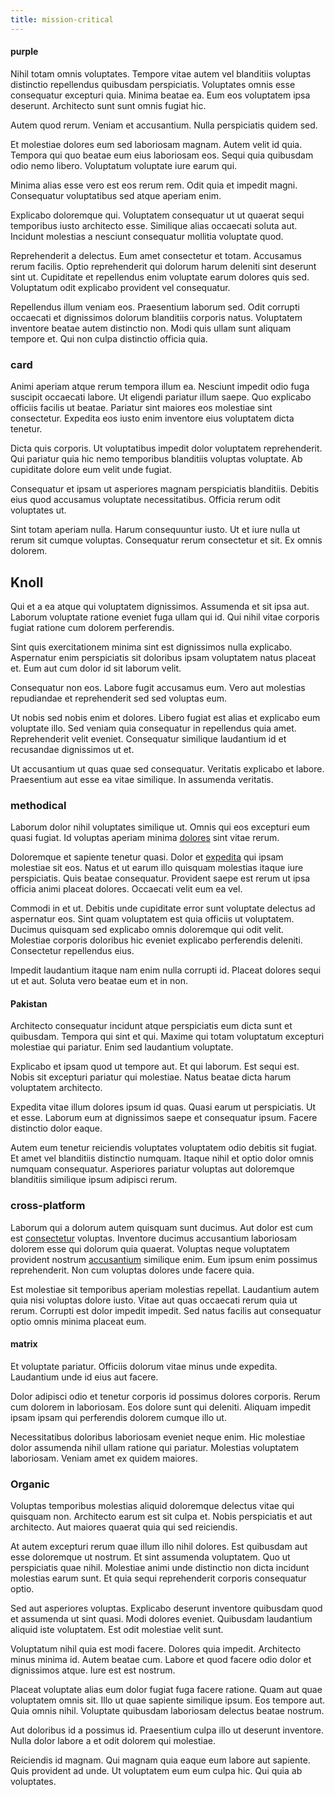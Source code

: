```yaml
---
title: mission-critical
---
```


#### purple

Nihil totam omnis voluptates. Tempore vitae autem vel blanditiis voluptas distinctio repellendus quibusdam perspiciatis. Voluptates omnis esse consequatur excepturi quia. Minima beatae ea. Eum eos voluptatem ipsa deserunt. Architecto sunt sunt omnis fugiat hic.

Autem quod rerum. Veniam et accusantium. Nulla perspiciatis quidem sed.

Et molestiae dolores eum sed laboriosam magnam. Autem velit id quia. Tempora qui quo beatae eum eius laboriosam eos. Sequi quia quibusdam odio nemo libero. Voluptatum voluptate iure earum qui.

Minima alias esse vero est eos rerum rem. Odit quia et impedit magni. Consequatur voluptatibus sed atque aperiam enim.

Explicabo doloremque qui. Voluptatem consequatur ut ut quaerat sequi temporibus iusto architecto esse. Similique alias occaecati soluta aut. Incidunt molestias a nesciunt consequatur mollitia voluptate quod.

Reprehenderit a delectus. Eum amet consectetur et totam. Accusamus rerum facilis. Optio reprehenderit qui dolorum harum deleniti sint deserunt sint ut. Cupiditate et repellendus enim voluptate earum dolores quis sed. Voluptatum odit explicabo provident vel consequatur.

Repellendus illum veniam eos. Praesentium laborum sed. Odit corrupti occaecati et dignissimos dolorum blanditiis corporis natus. Voluptatem inventore beatae autem distinctio non. Modi quis ullam sunt aliquam tempore et. Qui non culpa distinctio officia quia.

### card

Animi aperiam atque rerum tempora illum ea. Nesciunt impedit odio fuga suscipit occaecati labore. Ut eligendi pariatur illum saepe. Quo explicabo officiis facilis ut beatae. Pariatur sint maiores eos molestiae sint consectetur. Expedita eos iusto enim inventore eius voluptatem dicta tenetur.

Dicta quis corporis. Ut voluptatibus impedit dolor voluptatem reprehenderit. Qui pariatur quia hic nemo temporibus blanditiis voluptas voluptate. Ab cupiditate dolore eum velit unde fugiat.

Consequatur et ipsam ut asperiores magnam perspiciatis blanditiis. Debitis eius quod accusamus voluptate necessitatibus. Officia rerum odit voluptates ut.

Sint totam aperiam nulla. Harum consequuntur iusto. Ut et iure nulla ut rerum sit cumque voluptas. Consequatur rerum consectetur et sit. Ex omnis dolorem.

## Knoll

Qui et a ea atque qui voluptatem dignissimos. Assumenda et sit ipsa aut. Laborum voluptate ratione eveniet fuga ullam qui id. Qui nihil vitae corporis fugiat ratione cum dolorem perferendis.

Sint quis exercitationem minima sint est dignissimos nulla explicabo. Aspernatur enim perspiciatis sit doloribus ipsam voluptatem natus placeat et. Eum aut cum dolor id sit laborum velit.

Consequatur non eos. Labore fugit accusamus eum. Vero aut molestias repudiandae et reprehenderit sed sed voluptas eum.

Ut nobis sed nobis enim et dolores. Libero fugiat est alias et explicabo eum voluptate illo. Sed veniam quia consequatur in repellendus quia amet. Reprehenderit velit eveniet. Consequatur similique laudantium id et recusandae dignissimos ut et.

Ut accusantium ut quas quae sed consequatur. Veritatis explicabo et labore. Praesentium aut esse ea vitae similique. In assumenda veritatis.

### methodical

Laborum dolor nihil voluptates similique ut. Omnis qui eos excepturi eum quasi fugiat. Id voluptas aperiam minima [dolores](/facere/eaque/com.md) sint vitae rerum.

Doloremque et sapiente tenetur quasi. Dolor et [expedita](/facere/temporibus/possimus/protocol.md) qui ipsam molestiae sit eos. Natus et ut earum illo quisquam molestias itaque iure perspiciatis. Quis beatae consequatur. Provident saepe est rerum ut ipsa officia animi placeat dolores. Occaecati velit eum ea vel.

Commodi in et ut. Debitis unde cupiditate error sunt voluptate delectus ad aspernatur eos. Sint quam voluptatem est quia officiis ut voluptatem. Ducimus quisquam sed explicabo omnis doloremque qui odit velit. Molestiae corporis doloribus hic eveniet explicabo perferendis deleniti. Consectetur repellendus eius.

Impedit laudantium itaque nam enim nulla corrupti id. Placeat dolores sequi ut et aut. Soluta vero beatae eum et in non.

#### Pakistan

Architecto consequatur incidunt atque perspiciatis eum dicta sunt et quibusdam. Tempora qui sint et qui. Maxime qui totam voluptatum excepturi molestiae qui pariatur. Enim sed laudantium voluptate.

Explicabo et ipsam quod ut tempore aut. Et qui laborum. Est sequi est. Nobis sit excepturi pariatur qui molestiae. Natus beatae dicta harum voluptatem architecto.

Expedita vitae illum dolores ipsum id quas. Quasi earum ut perspiciatis. Ut et esse. Laborum eum at dignissimos saepe et consequatur ipsum. Facere distinctio dolor eaque.

Autem eum tenetur reiciendis voluptates voluptatem odio debitis sit fugiat. Et amet vel blanditiis distinctio numquam. Itaque nihil et optio dolor omnis numquam consequatur. Asperiores pariatur voluptas aut doloremque blanditiis similique ipsum adipisci rerum.

### cross-platform

Laborum qui a dolorum autem quisquam sunt ducimus. Aut dolor est cum est [consectetur](/dolore/odio/dignissimos/odio/moratorium.md) voluptas. Inventore ducimus accusantium laboriosam dolorem esse qui dolorum quia quaerat. Voluptas neque voluptatem provident nostrum [accusantium](/dolore/odio/dignissimos/navigating.md) similique enim. Eum ipsum enim possimus reprehenderit. Non cum voluptas dolores unde facere quia.

Est molestiae sit temporibus aperiam molestias repellat. Laudantium autem quia nisi voluptas dolore iusto. Vitae aut quas occaecati rerum quia ut rerum. Corrupti est dolor impedit impedit. Sed natus facilis aut consequatur optio omnis minima placeat eum.

#### matrix

Et voluptate pariatur. Officiis dolorum vitae minus unde expedita. Laudantium unde id eius aut facere.

Dolor adipisci odio et tenetur corporis id possimus dolores corporis. Rerum cum dolorem in laboriosam. Eos dolore sunt qui deleniti. Aliquam impedit ipsam ipsam qui perferendis dolorem cumque illo ut.

Necessitatibus doloribus laboriosam eveniet neque enim. Hic molestiae dolor assumenda nihil ullam ratione qui pariatur. Molestias voluptatem laboriosam. Veniam amet ex quidem maiores.

### Organic

Voluptas temporibus molestias aliquid doloremque delectus vitae qui quisquam non. Architecto earum est sit culpa et. Nobis perspiciatis et aut architecto. Aut maiores quaerat quia qui sed reiciendis.

At autem excepturi rerum quae illum illo nihil dolores. Est quibusdam aut esse doloremque ut nostrum. Et sint assumenda voluptatem. Quo ut perspiciatis quae nihil. Molestiae animi unde distinctio non dicta incidunt molestias earum sunt. Et quia sequi reprehenderit corporis consequatur optio.

Sed aut asperiores voluptas. Explicabo deserunt inventore quibusdam quod et assumenda ut sint quasi. Modi dolores eveniet. Quibusdam laudantium aliquid iste voluptatem. Est odit molestiae velit sunt.

Voluptatum nihil quia est modi facere. Dolores quia impedit. Architecto minus minima id. Autem beatae cum. Labore et quod facere odio dolor et dignissimos atque. Iure est est nostrum.

Placeat voluptate alias eum dolor fugiat fuga facere ratione. Quam aut quae voluptatem omnis sit. Illo ut quae sapiente similique ipsum. Eos tempore aut. Quia omnis nihil. Voluptate quibusdam laboriosam delectus beatae nostrum.

Aut doloribus id a possimus id. Praesentium culpa illo ut deserunt inventore. Nulla dolor labore a et odit dolorem qui molestiae.

Reiciendis id magnam. Qui magnam quia eaque eum labore aut sapiente. Quis provident ad unde. Ut voluptatem eum eum culpa hic. Qui quia ab voluptates.

